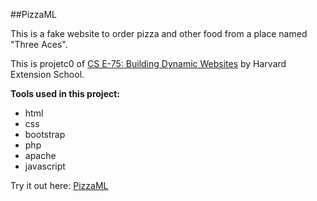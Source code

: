 ##PizzaML

This is a fake website to order pizza and other food from a place named "Three Aces".

This is projetc0 of [CS E-75: Building Dynamic Websites](http://cs75.tv/2012/summer/#about,projects) by Harvard Extension School.

**Tools used in this project:**
* html
* css
* bootstrap
* php
* apache
* javascript

Try it out here: [PizzaML](http://sanqingyuan.info/PizzaML/)
